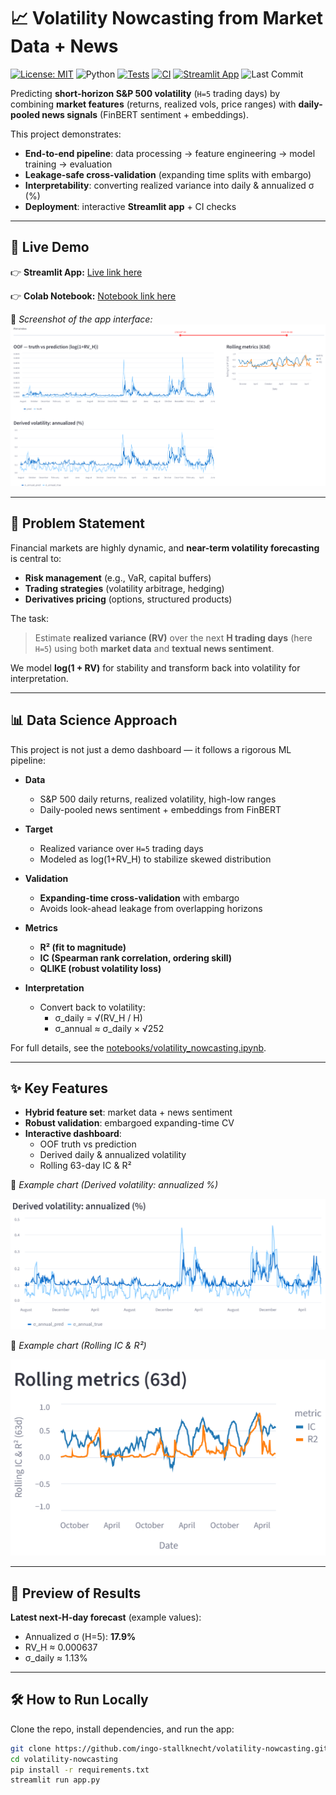 # 📈 Volatility Nowcasting from Market Data + News

[![License: MIT](https://img.shields.io/badge/License-MIT-yellow.svg)](LICENSE)
![Python](https://img.shields.io/badge/Python-3.11+-blue.svg)
[![Tests](https://github.com/ingo-stallknecht/volatility-nowcasting/actions/workflows/tests.yml/badge.svg?branch=main)](https://github.com/ingo-stallknecht/volatility-nowcasting/actions/workflows/tests.yml)
[![CI](https://github.com/ingo-stallknecht/volatility-nowcasting/actions/workflows/ci.yml/badge.svg?branch=main)](https://github.com/ingo-stallknecht/volatility-nowcasting/actions/workflows/ci.yml)
[![Streamlit App](https://static.streamlit.io/badges/streamlit_badge_black_white.svg)](https://volatility-nowcasting-amnkt4qrxfduzwsmwwdbca.streamlit.app/)
![Last Commit](https://img.shields.io/github/last-commit/ingo-stallknecht/volatility-nowcasting)

Predicting **short-horizon S&P 500 volatility** (`H=5` trading days) by combining **market features** (returns, realized vols, price ranges) with **daily-pooled news signals** (FinBERT sentiment + embeddings).

This project demonstrates:
- **End-to-end pipeline**: data processing → feature engineering → model training → evaluation
- **Leakage-safe cross-validation** (expanding time splits with embargo)
- **Interpretability**: converting realized variance into daily & annualized σ (%)
- **Deployment**: interactive **Streamlit app** + CI checks

---

## 🚀 Live Demo

👉 **Streamlit App:** [Live link here](https://volatility-nowcasting-amnkt4qrxfduzwsmwwdbca.streamlit.app/)

👉 **Colab Notebook:** [Notebook link here](https://colab.research.google.com/github/ingo-stallknecht/volatility-nowcasting/blob/main/notebooks/volatility_nowcasting.ipynb)

📸 *Screenshot of the app interface:*
![App Screenshot](assets/screenshot_app.png)

---

## 🧩 Problem Statement

Financial markets are highly dynamic, and **near-term volatility forecasting** is central to:
- **Risk management** (e.g., VaR, capital buffers)
- **Trading strategies** (volatility arbitrage, hedging)
- **Derivatives pricing** (options, structured products)

The task:
> Estimate **realized variance (RV)** over the next **H trading days** (here `H=5`)
> using both **market data** and **textual news sentiment**.

We model **log(1 + RV)** for stability and transform back into volatility for interpretation.

---

## 📊 Data Science Approach

This project is not just a demo dashboard — it follows a rigorous ML pipeline:

- **Data**
  - S&P 500 daily returns, realized volatility, high-low ranges
  - Daily-pooled news sentiment + embeddings from FinBERT

- **Target**
  - Realized variance over `H=5` trading days
  - Modeled as log(1+RV_H) to stabilize skewed distribution

- **Validation**
  - **Expanding-time cross-validation** with embargo
  - Avoids look-ahead leakage from overlapping horizons

- **Metrics**
  - **R² (fit to magnitude)**
  - **IC (Spearman rank correlation, ordering skill)**
  - **QLIKE (robust volatility loss)**

- **Interpretation**
  - Convert back to volatility:
    - σ_daily = √(RV_H / H)
    - σ_annual ≈ σ_daily × √252

For full details, see the [notebooks/volatility_nowcasting.ipynb](notebooks/volatility_nowcasting.ipynb).

---

## ✨ Key Features

- **Hybrid feature set**: market data + news sentiment
- **Robust validation**: embargoed expanding-time CV
- **Interactive dashboard**:
  - OOF truth vs prediction
  - Derived daily & annualized volatility
  - Rolling 63-day IC & R²

📸 *Example chart (Derived volatility: annualized %)*

![Annualized Volatility](assets/chart_vol_annual.png)


📸 *Example chart (Rolling IC & R²)*

![Rolling Metrics](assets/chart_ic_r2.png)



---

## 👀 Preview of Results

**Latest next-H-day forecast** (example values):
- Annualized σ (H=5): **17.9%**
- RV_H ≈ 0.000637
- σ_daily ≈ 1.13%

---

## 🛠️ How to Run Locally

Clone the repo, install dependencies, and run the app:

```bash
git clone https://github.com/ingo-stallknecht/volatility-nowcasting.git
cd volatility-nowcasting
pip install -r requirements.txt
streamlit run app.py
